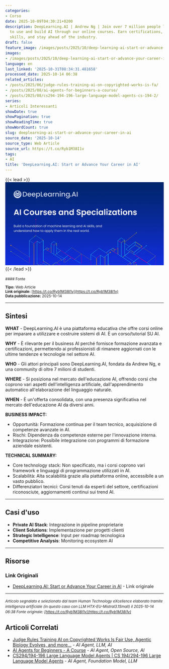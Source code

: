 ```yaml
---
categories:
- Corso
date: 2025-10-09T04:30:21+0200
description: DeepLearning.AI | Andrew Ng | Join over 7 million people learning how
  to use and build AI through our online courses. Earn certifications, level up your
  skills, and stay ahead of the industry.
draft: false
feature_image: /images/posts/2025/10/deep-learning-ai-start-or-advance-your-career-in-ai-featured.webp
images:
- /images/posts/2025/10/deep-learning-ai-start-or-advance-your-career-in-ai-featured.webp
language: en
last_linked: '2025-10-31T08:34:31.481658'
processed_date: 2025-10-14 06:38
related_articles:
- /posts/2025/06/judge-rules-training-ai-on-copyrighted-works-is-fa/
- /posts/2025/08/ai-agents-for-beginners-a-course/
- /posts/2025/08/cs294-194-196-large-language-model-agents-cs-194-2/
series:
- Articoli Interessanti
showDate: true
showPagination: true
showReadingTime: true
showWordCount: true
slug: deeplearning-ai-start-or-advance-your-career-in-ai
source_date: '2025-10-14'
source_type: Web Article
source_url: https://t.co/Ryb1M38I1v
tags:
- AI
title: 'DeepLearning.AI: Start or Advance Your Career in AI'
---
```


{{< lead >}}
![Featured image](/images/posts/2025/10/deep-learning-ai-start-or-advance-your-career-in-ai-featured.webp)
{{< /lead >}}

<small>
#### Fonte

**Tipo:** Web Article  
**Link originale:** [https://t.co/Ryb1M38I1v](https://t.co/Ryb1M38I1v)  
**Data pubblicazione:** 2025-10-14

</small>

---

## Sintesi

**WHAT** - DeepLearning.AI è una piattaforma educativa che offre corsi online per imparare a utilizzare e costruire sistemi di AI. È un corso/tutorial SU AI.

**WHY** - È rilevante per il business AI perché fornisce formazione avanzata e certificazioni, permettendo ai professionisti di rimanere aggiornati con le ultime tendenze e tecnologie nel settore AI.

**WHO** - Gli attori principali sono DeepLearning.AI, fondata da Andrew Ng, e una community di oltre 7 milioni di studenti.

**WHERE** - Si posiziona nel mercato dell'educazione AI, offrendo corsi che coprono vari aspetti dell'intelligenza artificiale, dall'apprendimento automatico all'elaborazione del linguaggio naturale.

**WHEN** - È un'offerta consolidata, con una presenza significativa nel mercato dell'educazione AI da diversi anni.

**BUSINESS IMPACT:**
- Opportunità: Formazione continua per il team tecnico, acquisizione di competenze avanzate in AI.
- Rischi: Dipendenza da competenze esterne per l'innovazione interna.
- Integrazione: Possibile integrazione con programmi di formazione aziendale esistenti.

**TECHNICAL SUMMARY:**
- Core technology stack: Non specificato, ma i corsi coprono vari framework e linguaggi di programmazione utilizzati in AI.
- Scalabilità: Alta scalabilità grazie alla piattaforma online, accessibile a un vasto pubblico.
- Differenziatori tecnici: Corsi tenuti da esperti del settore, certificazioni riconosciute, aggiornamenti continui sui trend AI.

---

## Casi d'uso

- **Private AI Stack**: Integrazione in pipeline proprietarie
- **Client Solutions**: Implementazione per progetti clienti
- **Strategic Intelligence**: Input per roadmap tecnologica
- **Competitive Analysis**: Monitoring ecosystem AI

---



## Risorse

### Link Originali
- [DeepLearning.AI: Start or Advance Your Career in AI](https://t.co/Ryb1M38I1v) - Link originale


---

*<small>Articolo segnalato e selezionato dal team Human Technology eXcellence elaborato tramite intelligenza artificiale (in questo caso con LLM HTX-EU-Mistral3.1Small) il 2025-10-14 06:38
Fonte originale: [https://t.co/Ryb1M38I1v](https://t.co/Ryb1M38I1v)</small>*

## Articoli Correlati

- [Judge Rules Training AI on Copyrighted Works Is Fair Use, Agentic Biology Evolves, and more...](/posts/2025/06/judge-rules-training-ai-on-copyrighted-works-is-fa/) - *AI Agent, LLM, AI*
- [AI Agents for Beginners - A Course](/posts/2025/08/ai-agents-for-beginners-a-course/) - *AI Agent, Open Source, AI*
- [CS294/194-196 Large Language Model Agents | CS 194/294-196 Large Language Model Agents](/posts/2025/08/cs294-194-196-large-language-model-agents-cs-194-2/) - *AI Agent, Foundation Model, LLM*